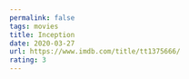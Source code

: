 ```yaml
---
permalink: false
tags: movies
title: Inception
date: 2020-03-27
url: https://www.imdb.com/title/tt1375666/
rating: 3
---
```


